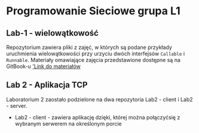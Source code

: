 # Programowanie Sieciowe grupa L1
## Lab-1 - wielowątkowość
Repozytorium zawiera pliki z zajęć, w których są podane przykłady uruchmienia wielowątkowości przy urzyciu dwóch interfejsów `Callable` i `Runnable`. Materiały omawiające zajęcia przedstawione dostępne są na GitBook-u ['Link do materiałów](https://uken-1.gitbook.io/programowanie-sieciowe/lab-watki)

## Lab 2 - Aplikacja TCP
Laboratorium 2 zaostało podzielone na dwa repozytoria Lab2 - client i Lab2 - server. 
 * Lab2 - client - zawiera aplikację dzięki, której można połączyćsię z wybranym serwerem na określonym porcie 